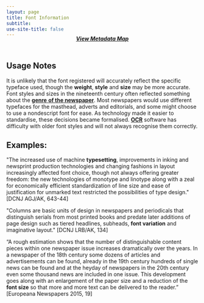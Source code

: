 ```yaml
---
layout: page
title: Font Information
subtitle:  
use-site-title: false
---
```


<h4 style="text-align:center;font-style:italic;margin-top:-20px;margin-bottom:50px;"><a href="../../maps/font-information">View Metadata Map</a></h4>

## Usage Notes

It is unlikely that the font registered will accurately reflect the
specific typeface used, though the **weight**, **style** and **size**
may be more accurate. Font styles and sizes in the nineteenth century
often reflected something about the <a href="https://www.digitisednewspapers.net/glossary/publication-genre/">**genre** **of the newspaper**</a>. Most
newspapers would use different typefaces for the masthead, adverts and
editorials, and some might choose to use a nondescript font for ease. As
technology made it easier to standardise, these decisions became
formalised. <a href="https://www.digitisednewspapers.net/maps/ocr">**OCR**</a> software has difficulty with older font styles and
will not always recognise them correctly. 

## Examples: 

"The increased use of machine **typesetting**, improvements in inking and newsprint production technologies and changing fashions in layout increasingly affected font choice, though not always offering greater freedom: the new technologies of monotype and linotype along with a zeal for economically efficient standardization of line size and ease of justification for unmarked text restricted the possibilities of type design." \[DCNJ AGJ/AK, 643-44\]  
  
"Columns are basic units of design in newspapers and periodicals that distinguish serials from most printed books and predate later additions of page design such as tiered headlines, subheads, **font variation** and imaginative layout." \[DCNJ LRB/AK, 134\]

“A rough estimation shows that the number of distinguishable content pieces within one newspaper issue increases dramatically over the years. In a newspaper of the 18th century some dozens of articles and advertisements can be found, already in the 19th century hundreds of single news can be found and at the heyday of newspapers in the 20th century even some thousand news are included in one issue. This development goes along with an enlargement of the paper size and a reduction of the **font size** so that more and more text can be delivered to the reader.” \[Europeana Newspapers 2015, 19\]
